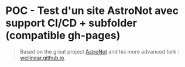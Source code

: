 # POC - Test d'un site AstroNot avec support CI/CD + subfolder (compatible gh-pages)

> Based on the great project [AstroNot](https://github.com/jsonMartin/AstroNot) and his more advanced fork : [weilinear.github.io](https://github.com/weilinear/weilinear.github.io).
